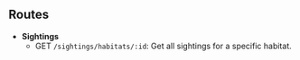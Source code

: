 ## Routes

<!-- - **Researchers**
  - GET `/researchers`: Get all researchers.
  - GET `/researchers/:id`: Get single researcher.
  - POST `/researchers`: Add new researcher.
  - PATCH `/researchers/:id`: Update single researcher.
  - DELETE `/researchers/:id`: Delete single researcher. -->
<!-- - **Species**
  - GET `/species`: Get all species.
  - GET `/species/:id`: Get single species.
  - POST `/species`: Add new species. -->
<!-- - **Animals**
  - GET `/animals`: Get all animals.
  - GET `/animals/:id`: Get single animal.
  - POST `/animals`: Add new animal.
  - PATCH `/animals/:id`: Update single animal.
  - DELETE `/animals/:id`: Delete single animal. -->
<!-- - **Habitats**
  - GET `/habitats`: Get all habitats.
  - GET `/habitats/:id`: Get single habitat.
  - POST `/habitats`: Add new habitat. -->
<!-- - **Taggings**
  - GET `/taggings`: Get all taggings.
  - GET `/taggings/:id`: Get single tagging. -->
  <!-- - GET `/taggings/researchers/:id`: Get all taggings performed by a specific researcher. -->
  <!-- - GET `/taggings/animals/:id`: Get all taggings performed on a specific animal. -->
  <!-- - POST `/taggings`: Add new tagging. -->
- **Sightings**
  <!-- - GET `/sightings`: Get all sightings. -->
  <!-- - GET `/sightings/species/:id`: Get all sightings of a specific species. -->
  <!-- - GET `/sightings/researchers/:id`: Get all sightings for a specific researcher. -->
  - GET `/sightings/habitats/:id`: Get all sightings for a specific habitat.
  <!-- - POST `/sightings`: Add new sighting. -->
  <!-- - DELETE `/sightings/:id`: Delete single sighting. -->
